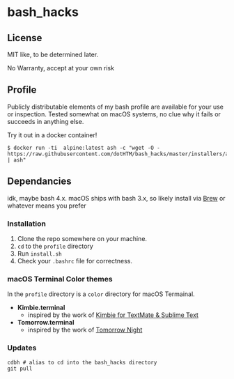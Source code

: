 # bash_hacks

## License

MIT like, to be determined later.

No Warranty, accept at your own risk

## Profile

Publicly distributable elements of my bash profile are available for your use or inspection. Tested somewhat on macOS systems, no clue why it fails or succeeds in anything else. 

Try it out in a docker container!

```shell
$ docker run -ti  alpine:latest ash -c "wget -O - https://raw.githubusercontent.com/dotHTM/bash_hacks/master/installers/alpine/alpine.ash | ash"
```

## Dependancies

idk, maybe bash 4.x. macOS ships with bash 3.x, so likely install via [Brew](brew.sh) or whatever means you prefer

### Installation

1. Clone the repo somewhere on your machine.
2. `cd` to the `profile` directory
3. Run `install.sh`
4. Check your `.bashrc` file for correctness.

### macOS Terminal Color themes

In the `profile` directory is a `color` directory for macOS Termainal.

- **Kimbie.terminal**
    - inspired by the work of [Kimbie for TextMate & Sublime Text](https://github.com/idleberg/Kimbie.tmTheme)
- **Tomorrow.terminal**
    - inspired by the work of [Tomorrow Night](https://github.com/theymaybecoders/sublime-tomorrow-theme)


### Updates

```shell
cdbh # alias to cd into the bash_hacks directory
git pull
```


